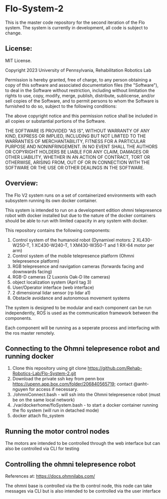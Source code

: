 # Flo-System-2
This is the master code repository for the second iteration of the Flo system. 
The system is currently in development, all code is subject to change.
## License:

MIT License. 

Copyright 2023 University of Pennsylvania, Rehabilitation Robotics Lab

Permission is hereby granted, free of charge, to any person obtaining a copy of this software and associated documentation files (the "Software"), to deal in the Software without restriction, including without limitation the rights to use, copy, modify, merge, publish, distribute, sublicense, and/or sell copies of the Software, and to permit persons to whom the Software is furnished to do so, subject to the following conditions:

The above copyright notice and this permission notice shall be included in all copies or substantial portions of the Software.

THE SOFTWARE IS PROVIDED "AS IS", WITHOUT WARRANTY OF ANY KIND, EXPRESS OR IMPLIED, INCLUDING BUT NOT LIMITED TO THE WARRANTIES OF MERCHANTABILITY, FITNESS FOR A PARTICULAR PURPOSE AND NONINFRINGEMENT. IN NO EVENT SHALL THE AUTHORS OR COPYRIGHT HOLDERS BE LIABLE FOR ANY CLAIM, DAMAGES OR OTHER LIABILITY, WHETHER IN AN ACTION OF CONTRACT, TORT OR OTHERWISE, ARISING FROM, OUT OF OR IN CONNECTION WITH THE SOFTWARE OR THE USE OR OTHER DEALINGS IN THE SOFTWARE.

## Overview:

The Flo V2 system runs on a set of containerized environments with each subsystem running its own docker container. 

This system is intended to run on a development edition ohmni telepresence robot with docker installed but due to the nature of the docker containers 
should be able to run with limited capacity in any system with docker.

This repository contains the following components:

1. Control system of the humanoid robot (Dynamixel motors: 2 XL430-W250-T, 1 XC430-W240-T, 1 XM430-W350-T and 1 RX-64 motor per arm)
2. Control system of the mobile telepresence platform (Ohmni telepresence platform)
3. RGB telepresence and navigation cameras (forwards facing and downwards facing)
4. RGB-D cameras (2 Luxonis Oak-D lite cameras)
5. object localization system (April tag 3)
6. User/Operator interface (web interface)
7. 2 dimensional lidar sensor (rp lidar a1)
8. Obstacle avoidance and autonomous movement systems 

The system is designed to be modular and each component can be run independently, ROS is used as the communication framework between the components.

Each component will be running as a seperate process and interfacing with the ros master remotely.


## Connecting to the Ohmni telepresence robot and running docker
1. Clone this repository using git clone https://github.com/Rehab-Robotics-Lab/Flo-System-2.git 
2. Download the private ssh key from penn box https://upenn.app.box.com/folder/206840565719; contact @anht-nguyen for access if necessary. 
3. ./ohmniConnect.bash - will ssh into the Ohmni telepresence robot (must be on the same local network)
4. ./var/dockerhome/floSystem.bash - to start a docker container running the flo system (will run in detached mode)
5. docker attach flo_system

## Running the motor control nodes 
The motors are intended to be controlled through the web interface but can also be controlled via CLI for testing

## Controlling the ohmni telepresence robot 
References at: https://docs.ohmnilabs.com/

The ohmni base is controlled via the tb control node, this node can take messages via CLI but is also intended to be controlled via the user interface

